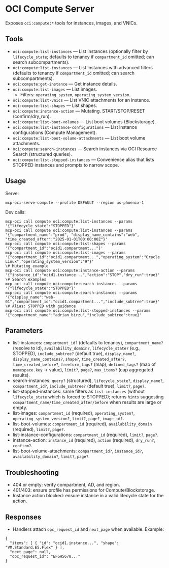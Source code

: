 # OCI Compute Server

Exposes `oci:compute:*` tools for instances, images, and VNICs.

## Tools
- `oci:compute:list-instances` — List instances (optionally filter by `lifecycle_state`; defaults to tenancy if `compartment_id` omitted; can search subcompartments).
 - `oci:compute:list-instances` — List instances with advanced filters (defaults to tenancy if `compartment_id` omitted; can search subcompartments).
- `oci:compute:get-instance` — Get instance details.
- `oci:compute:list-images` — List images.
  - Filters: `operating_system`, `operating_system_version`.
- `oci:compute:list-vnics` — List VNIC attachments for an instance.
- `oci:compute:list-shapes` — List shapes.
- `oci:compute:instance-action` — Mutating. START/STOP/RESET (confirm/dry_run).
- `oci:compute:list-boot-volumes` — List boot volumes (Blockstorage).
- `oci:compute:list-instance-configurations` — List instance configurations (Compute Management).
- `oci:compute:list-boot-volume-attachments` — List boot volume attachments.
- `oci:compute:search-instances` — Search instances via OCI Resource Search (structured queries).
- `oci:compute:list-stopped-instances` — Convenience alias that lists STOPPED instances and prompts to narrow scope.

## Usage
Serve:
```
mcp-oci-serve-compute --profile DEFAULT --region us-phoenix-1
```
Dev calls:
```
mcp-oci call compute oci:compute:list-instances --params '{"lifecycle_state":"STOPPED"}'
mcp-oci call compute oci:compute:list-instances --params '{"compartment_name":"prod", "display_name_contains":"web", "time_created_after":"2025-01-01T00:00:00Z"}'
mcp-oci call compute oci:compute:list-shapes --params '{"compartment_id":"ocid1.compartment..."}'
mcp-oci call compute oci:compute:list-images --params '{"compartment_id":"ocid1.compartment...","operating_system":"Oracle Linux","operating_system_version":"9"}'
\# Mutating example
mcp-oci call compute oci:compute:instance-action --params '{"instance_id":"ocid1.instance...","action":"STOP","dry_run":true}'
\# Search examples
mcp-oci call compute oci:compute:search-instances --params '{"lifecycle_state":"STOPPED"}'
mcp-oci call compute oci:compute:search-instances --params '{"display_name":"web-01","compartment_id":"ocid1.compartment...","include_subtree":true}'
\# Alias: STOPPED with guidance
mcp-oci call compute oci:compute:list-stopped-instances --params '{"compartment_name":"adrian_birzu","include_subtree":true}'
```

## Parameters
- list-instances: `compartment_id?` (defaults to tenancy), `compartment_name?` (resolve to id), `availability_domain?`, `lifecycle_state?` (e.g., STOPPED), `include_subtree?` (default true), `display_name?`, `display_name_contains?`, `shape?`, `time_created_after?`, `time_created_before?`, `freeform_tags?` (map), `defined_tags?` (map of `namespace.key` -> value), `limit?`, `page?`, `max_items?` (cap aggregated results).
- search-instances: `query?` (structured), `lifecycle_state?`, `display_name?`, `compartment_id?`, `include_subtree?` (default true), `limit?`, `page?`.
- list-stopped-instances: same filters as `list-instances` (without `lifecycle_state` which is forced to STOPPED); returns `hints` suggesting `compartment_name/time_created_after/before` when results are large or empty.
- list-images: `compartment_id` (required), `operating_system?`, `operating_system_version?`, `limit?`, `page?`, `image_id?`.
- list-boot-volumes: `compartment_id` (required), `availability_domain` (required), `limit?`, `page?`.
- list-instance-configurations: `compartment_id` (required), `limit?`, `page?`.
- instance-action: `instance_id` (required), `action` (required), `dry_run?`, `confirm?`.
- list-boot-volume-attachments: `compartment_id?`, `instance_id?`, `availability_domain?`, `limit?`, `page?`.

## Troubleshooting
- 404 or empty: verify compartment, AD, and region.
- 401/403: ensure profile has permissions for Compute/Blockstorage.
- Instance action blocked: ensure instance in a valid lifecycle state for the action.
## Responses
- Handlers attach `opc_request_id` and `next_page` when available.
Example:
```
{
  "items": [ { "id": "ocid1.instance...", "shape": "VM.Standard.E5.Flex" } ],
  "next_page": null,
  "opc_request_id": "EFGH5678..."
}
```
